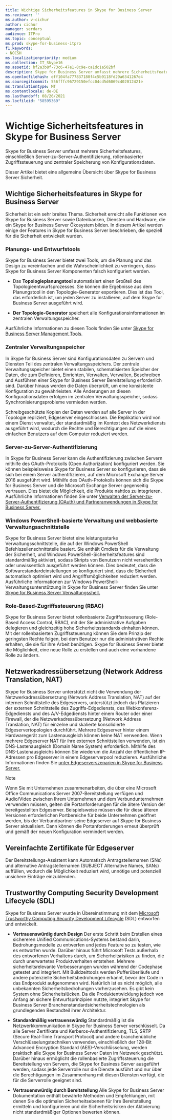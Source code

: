 ```yaml
---
title: Wichtige Sicherheitsfeatures in Skype for Business Server
ms.reviewer: ''
ms.author: v-cichur
author: cichur
manager: serdars
audience: ITPro
ms.topic: conceptual
ms.prod: skype-for-business-itpro
f1.keywords:
- NOCSH
ms.localizationpriority: medium
ms.collection: IT_Skype16
ms.assetid: bf2a3b8f-73c6-47e1-8c9e-ca1dc1a502bf
description: Skype for Business Server umfasst mehrere Sicherheitsfeatures, einschließlich Server-zu-Server-Authentifizierung, rollenbasierter Zugriffssteuerung und zentraler Speicherung von Konfigurationsdaten.
ms.openlocfilehash: eff104fa777837180f4c5b9118fd29a6341267e4
ms.sourcegitcommit: 556fffc96729150efcc04cd5d6069c402012421e
ms.translationtype: MT
ms.contentlocale: de-DE
ms.lasthandoff: 08/26/2021
ms.locfileid: "58595369"
---
```

# <a name="key-security-features-in-skype-for-business-server"></a>Wichtige Sicherheitsfeatures in Skype for Business Server
 
Skype for Business Server umfasst mehrere Sicherheitsfeatures, einschließlich Server-zu-Server-Authentifizierung, rollenbasierter Zugriffssteuerung und zentraler Speicherung von Konfigurationsdaten. 
  
Dieser Artikel bietet eine allgemeine Übersicht über Skype for Business Server Sicherheit. 
  
## <a name="key-security-features-in-skype-for-business-server"></a>Wichtige Sicherheitsfeatures in Skype for Business Server

Sicherheit ist ein sehr breites Thema. Sicherheit erreicht alle Funktionen von Skype for Business Server sowie Datenbanken, Diensten und Hardware, die ein Skype for Business Server Ökosystem bilden. In diesem Artikel werden einige der Features in Skype for Business Server beschrieben, die speziell für die Sicherheit entwickelt wurden.
  
### <a name="planning-and-design-tools"></a>Planungs- und Entwurfstools

Skype for Business Server bietet zwei Tools, um die Planung und das Design zu vereinfachen und die Wahrscheinlichkeit zu verringern, dass Skype for Business Server Komponenten falsch konfiguriert werden. 
  
- Das **Topologieplanungstool** automatisiert einen Großteil des Topologieentwurfsprozesses. Sie können die Ergebnisse aus dem Planungstool in den Topologie-Generator exportieren. Dies ist das Tool, das erforderlich ist, um jeden Server zu installieren, auf dem Skype for Business Server ausgeführt wird.
    
- **Der Topologie-Generator** speichert alle Konfigurationsinformationen im zentralen Verwaltungsspeicher.
    
Ausführliche Informationen zu diesen Tools finden Sie unter [Skype for Business Server Management Tools](../../management-tools/management-tools.md).
  
### <a name="central-management-store"></a>Zentraler Verwaltungsspeicher

In Skype for Business Server sind Konfigurationsdaten zu Servern und Diensten Teil des zentralen Verwaltungsspeichers. Der zentrale Verwaltungsspeicher bietet einen stabilen, schematisierten Speicher der Daten, die zum Definieren, Einrichten, Verwalten, Verwalten, Beschreiben und Ausführen einer Skype for Business Server Bereitstellung erforderlich sind. Darüber hinaus werden die Daten überprüft, um eine konsistente Konfiguration zu gewährleisten. Alle Änderungen an diesen Konfigurationsdaten erfolgen im zentralen Verwaltungsspeicher, sodass Synchronisierungsprobleme vermieden werden. 
  
Schreibgeschützte Kopien der Daten werden auf alle Server in der Topologie repliziert, Edgeserver eingeschlossen. Die Replikation wird von einem Dienst verwaltet, der standardmäßig im Kontext des Netzwerkdiensts ausgeführt wird, wodurch die Rechte und Berechtigungen auf die eines einfachen Benutzers auf dem Computer reduziert werden. 
  
### <a name="server-to-server-authentication"></a>Server-zu-Server-Authentifizierung

In Skype for Business Server kann die Authentifizierung zwischen Servern mithilfe des OAuth-Protokolls (Open Authorization) konfiguriert werden. Sie können beispielsweise Skype for Business Server so konfigurieren, dass sie sich bei einem Server authentifizieren, auf dem Microsoft Exchange Server 2016 ausgeführt wird. Mithilfe des OAuth-Protokolls können sich die Skype for Business Server und die Microsoft Exchange Server gegenseitig vertrauen. Dies bietet die Möglichkeit, die Produkte nahtlos zu integrieren. Ausführliche Informationen finden Sie unter [Verwalten der Server-zu-Server-Authentifizierung (OAuth) und Partneranwendungen in Skype for Business Server.](../../manage/authentication/server-to-server-and-partner-applications.md)
  
### <a name="windows-powershell-based-management-and-web-based-management-interface"></a>Windows PowerShell-basierte Verwaltung und webbasierte Verwaltungsschnittstelle

Skype for Business Server bietet eine leistungsstarke Verwaltungsschnittstelle, die auf der Windows PowerShell Befehlszeilenschnittstelle basiert. Sie enthält Cmdlets für die Verwaltung der Sicherheit, und Windows PowerShell-Sicherheitsfeatures sind standardmäßig aktiviert, sodass Skripts von Benutzern nicht versehentlich oder unwissentlich ausgeführt werden können. Dies bedeutet, dass die Softwarestandardeinstellungen so konfiguriert sind, dass die Sicherheit automatisch optimiert wird und Angriffsmöglichkeiten reduziert werden. Ausführliche Informationen zur Windows PowerShell-Verwaltungsunterstützung in Skype for Business Server finden Sie unter [Skype for Business Server Verwaltungsshell.](../../manage/management-shell.md) 
  
### <a name="role-based-access-control-rbac"></a>Role-Based-Zugriffssteuerung (RBAC)

Skype for Business Server bietet rollenbasierte Zugriffssteuerung (Role-Based Access Control, RBAC), mit der Sie administrative Aufgaben delegieren und gleichzeitig hohe Sicherheitsstandards einhalten können. Mit der rollenbasierten Zugriffssteuerung können Sie dem Prinzip der geringsten Rechte folgen, bei dem Benutzer nur die administrativen Rechte erhalten, die sie für ihre Arbeit benötigen. Skype for Business Server bietet die Möglichkeit, eine neue Rolle zu erstellen und auch eine vorhandene Rolle zu ändern. 
  
## <a name="network-address-translation-nat"></a>Netzwerkadressübersetzung (Network Address Translation, NAT)

Skype for Business Server unterstützt nicht die Verwendung der Netzwerkadressübersetzung (Network Address Translation, NAT) auf der internen Schnittstelle des Edgeservers, unterstützt jedoch das Platzieren der externen Schnittstelle des Zugriffs-Edgediensts, des Webkonferenz-Edgediensts und des A/V-Edgediensts hinter einem Router oder einer Firewall, der die Netzwerkadressübersetzung (Network Address Translation, NAT) für einzelne und skalierte konsolidierte Edgeservertopologien durchführt. Mehrere Edgeserver hinter einem Hardwaregerät zum Lastenausgleich können keine NAT verwenden. Wenn mehrere Edgeserver NAT für ihre externen Schnittstellen verwenden, ist ein DNS-Lastenausgleich (Domain Name System) erforderlich. Mithilfe des DNS-Lastenausgleichs können Sie wiederum die Anzahl der öffentlichen IP-Adressen pro Edgeserver in einem Edgeserverpool reduzieren. Ausführliche Informationen finden Sie [unter Edgeserverszenarien in Skype for Business Server.](../../plan-your-deployment/edge-server-deployments/scenarios.md)
  
> [!NOTE]
> Wenn Sie mit Unternehmen zusammenarbeiten, die über eine Microsoft Office Communications Server 2007-Bereitstellung verfügen und Audio/Video zwischen Ihrem Unternehmen und dem Verbundunternehmen verwenden müssen, gelten die Portanforderungen für die ältere Version der bereitgestellten Edgeserver. Beispielsweise müssen die für diese älteren Versionen erforderlichen Portbereiche für beide Unternehmen geöffnet werden, bis der Verbundpartner seine Edgeserver auf Skype for Business Server aktualisiert. Dann können die Portanforderungen erneut überprüft und gemäß der neuen Konfiguration vermindert werden. 
  
## <a name="simplified-certificates-for-edge-servers"></a>Vereinfachte Zertifikate für Edgeserver

Der Bereitstellungs-Assistent kann Automatisch Antragstellernamen (SNs) und alternative Antragstellernamen (SUBJECT Alternative Names, SANs) auffüllen, wodurch die Möglichkeit reduziert wird, unnötige und potenziell unsichere Einträge einzublenden.
  
## <a name="trustworthy-computing-security-development-lifecycle-sdl"></a>Trustworthy Computing Security Development Lifecycle (SDL)

Skype for Business Server wurde in Übereinstimmung mit dem [Microsoft Trustworthy Computing Security Development Lifecycle](/previous-versions/ms995349(v=msdn.10)) (SDL) entworfen und entwickelt.
  
- **Vertrauenswürdig durch Design** Der erste Schritt beim Erstellen eines sichereren Unified Communications-Systems bestand darin, Bedrohungsmodelle zu entwerfen und jedes Feature so zu testen, wie es entworfen wurde. Darüber hinaus führt Microsoft Tests außerhalb des entworfenen Verhaltens durch, um Sicherheitsrisiken zu finden, die durch unerwartetes Produktverhalten entstehen. Mehrere sicherheitsrelevante Verbesserungen wurden während der Codephase getestet und integriert. Mit Buildzeittools werden Pufferüberläufe und andere potenzielle Sicherheitsbedrohungen erkannt, bevor der Code in das Endprodukt aufgenommen wird. Natürlich ist es nicht möglich, alle unbekannten Sicherheitsbedrohungen vorherzusehen. Es gibt kein System ohne Sicherheitslücken. Da die Produktentwicklung jedoch von Anfang an sichere Entwurfsprinzipien nutzte, integriert Skype for Business Server Branchenstandardsicherheitstechnologien als grundlegenden Bestandteil ihrer Architektur.
    
- **Standardmäßig vertrauenswürdig** Standardmäßig ist die Netzwerkkommunikation in Skype for Business Server verschlüsselt. Da alle Server Zertifikate und Kerberos-Authentifizierung, TLS, SRTP (Secure Real-Time Transport Protocol) und andere branchenübliche Verschlüsselungstechniken verwenden, einschließlich der 128-Bit Advanced Encryption Standard (AES)-Verschlüsselung, werden praktisch alle Skype for Business Server Daten im Netzwerk geschützt. Darüber hinaus ermöglicht die rollenbasierte Zugriffssteuerung die Bereitstellung von Servern, die Skype for Business Server ausgeführt werden, sodass jede Serverrolle nur die Dienste ausführt und nur über die Berechtigungen im Zusammenhang mit diesen Diensten verfügt, die für die Serverrolle geeignet sind.
    
- **Vertrauenswürdig durch Bereitstellung** Alle Skype for Business Server Dokumentation enthält bewährte Methoden und Empfehlungen, mit denen Sie die optimalen Sicherheitsebenen für Ihre Bereitstellung ermitteln und konfigurieren und die Sicherheitsrisiken der Aktivierung nicht standardmäßiger Optionen bewerten können.
